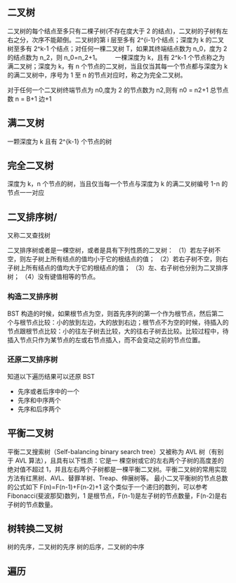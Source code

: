 ## 二叉树

二叉树的每个结点至多只有二棵子树(不存在度大于 2 的结点)，二叉树的子树有左右之分，次序不能颠倒。二叉树的第 i 层至多有 2^{i-1}个结点；深度为 k 的二叉树至多有 2^k-1 个结点；对任何一棵二叉树 T，如果其终端结点数为 n_0，度为 2 的结点数为 n_2，则 n_0=n_2+1。
　　一棵深度为 k，且有 2^k-1 个节点称之为满二叉树；深度为 k，有 n 个节点的二叉树，当且仅当其每一个节点都与深度为 k 的满二叉树中，序号为 1 至 n 的节点对应时，称之为完全二叉树。

对于任何一个二叉树终端节点为 n0,度为 2 的节点数为 n2,则有 n0 = n2+1
总节点数 n = B+1 边+1

## 满二叉树

一颗深度为 k 且有 2^{k-1} 个节点的树

## 完全二叉树

深度为 k，n 个节点的树，当且仅当每一个节点与深度为 k 的满二叉树编号 1-n 的节点一一对应

## 二叉排序树/

又称二叉查找树

二叉排序树或者是一棵空树，或者是具有下列性质的二叉树：
（1）若左子树不空，则左子树上所有结点的值均小于它的根结点的值；
（2）若右子树不空，则右子树上所有结点的值均大于它的根结点的值；
（3）左、右子树也分别为二叉排序树；
（4）没有键值相等的节点。

### 构造二叉排序树

BST 构造的时候，如果根节点为空，则首先序列的第一个作为根节点，然后第二个与根节点比较：小的放到左边，大的放到右边；根节点不为空的时候，待插入的节点跟根节点比较：小的往左子树去比较，大的往右子树去比较。比较过程中，待插入节点只作为某节点的左或右节点插入，而不会变动之前的节点位置。

### 还原二叉排序树

知道以下遍历结果可以还原 BST

- 先序或者后序中的一个
- 先序和中序两个
- 先序和后序两个

## 平衡二叉树

平衡二叉搜索树（Self-balancing binary search tree）又被称为 AVL 树（有别于 AVL 算法），且具有以下性质：它是一 棵空树或它的左右两个子树的高度差的绝对值不超过 1，并且左右两个子树都是一棵平衡二叉树。平衡二叉树的常用实现方法有红黑树、AVL、替罪羊树、Treap、伸展树等。 最小二叉平衡树的节点总数的公式如下 F(n)=F(n-1)+F(n-2)+1 这个类似于一个递归的数列，可以参考 Fibonacci(斐波那契)数列，1 是根节点，F(n-1)是左子树的节点数量，F(n-2)是右子树的节点数量。

## 树转换二叉树

树的先序，二叉树的先序
树的后序，二叉树的中序

## 遍历
